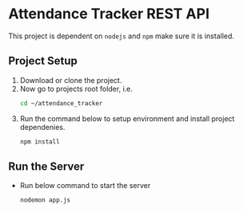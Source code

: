 # Attendance Tracker REST API
This project is dependent on `nodejs` and `npm` make sure it is installed.

## Project Setup

1. Download or clone the project.
2. Now go to projects root folder, i.e.
    ```sh
    cd ~/attendance_tracker
    ```
3. Run the command below to setup environment and install project dependenies.
    ```sh
    npm install
    ```

## Run the Server

* Run below command to start the server
    ```sh
    nodemon app.js
    ```